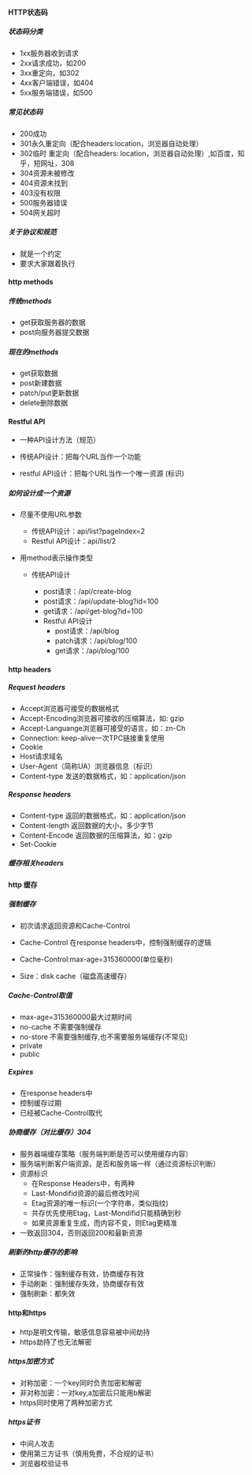 #### HTTP状态码

##### 状态码分类

* 1xx服务器收到请求
* 2xx请求成功，如200
* 3xx重定向，如302
* 4xx客户端错误，如404
*  5xx服务端错误，如500

##### 常见状态码

* 200成功
* 301永久重定向（配合headers:location，浏览器自动处理）
* 302临时 重定向（配合headers: location，浏览器自动处理）,如百度，知乎，短网址，308
* 304资源未被修改
* 404资源未找到
* 403没有权限 
* 500服务器错误 
* 504网关超时 

##### 关于协议和规范

* 就是一个约定
* 要求大家跟着执行 

#### http methods

##### 传统methods

* get获取服务器的数据
* post向服务器提交数据

##### 现在的methods

* get获取数据
* post新建数据
* patch/put更新数据
* delete删除数据

#### Restful API

* 一种API设计方法（规范）

* 传统API设计：把每个URL当作一个功能
* restful API设计：把每个URL当作一个唯一资源 (标识)

##### 如何设计成一个资源

* 尽量不使用URL参数

  * 传统API设计：api/list?pageIndex=2
  * Restful API设计：api/list/2
* 用method表示操作类型

  * 传统API设计

    * post请求：/api/create-blog
    * post请求：/api/update-blog?id=100
    * get请求：/api/get-blog?id=100
	* Restful API设计
	  * post请求：/api/blog
	  * patch请求：/api/blog/100
	  * get请求：/api/blog/100

#### http headers

##### Request headers

* Accept浏览器可接受的数据格式
* Accept-Encoding浏览器可接收的压缩算法，如: gzip
* Accept-Languange浏览器可接受的语言，如：zn-Ch
* Connection: keep-alive一次TPC链接重复使用
* Cookie
* Host请求域名
* User-Agent（简称UA）浏览器信息（标识）
* Content-type 发送的数据格式，如：application/json

##### Response headers

* Content-type 返回的数据格式，如：application/json
* Content-length 返回数据的大小，多少字节
* Content-Encode 返回数据的压缩算法，如：gzip
* Set-Cookie

##### 缓存相关headers



#### http 缓存

##### 强制缓存

* 初次请求返回资源和Cache-Control

* Cache-Control 在response headers中，控制强制缓存的逻辑
* Cache-Control:max-age=315360000(单位毫秒)
* Size：disk cache（磁盘高速缓存）

##### Cache-Control取值

* max-age=315360000最大过期时间
* no-cache 不需要强制缓存
* no-store 不需要强制缓存,也不需要服务端缓存(不常见)
* private 
* public

##### Expires

* 在response headers中
* 控制缓存过期
* 已经被Cache-Control取代 

##### 协商缓存（对比缓存）304

* 服务器端缓存策略（服务端判断是否可以使用缓存内容）
* 服务端判断客户端资源，是否和服务端一样（通过资源标识判断）
* 资源标识
  * 在Response Headers中，有两种
  * Last-Mondifid资源的最后修改时间
  * Etag资源的唯一标识(一个字符串，类似指纹)
  * 共存优先使用Etag，Last-Mondifid只能精确到秒
  * 如果资源重复生成，而内容不变，则Etag更精准
* 一致返回304，否则返回200和最新资源

##### 刷新的http缓存的影响

* 正常操作：强制缓存有效，协商缓存有效
* 手动刷新：强制缓存失效，协商缓存有效
* 强制刷新：都失效

#### http和https

* http是明文传输，敏感信息容易被中间劫持
* https劫持了也无法解密

##### https加密方式

* 对称加密：一个key同时负责加密和解密
* 非对称加密：一对key,a加密后只能用b解密
* https同时使用了两种加密方式

##### https证书

* 中间人攻击
* 使用第三方证书（慎用免费，不合规的证书）
* 浏览器校验证书
